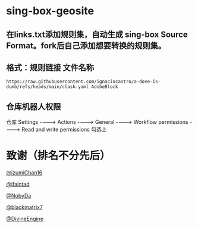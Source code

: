 # sing-box-geosite

在links.txt添加规则集，自动生成 sing-box Source Format。fork后自己添加想要转换的规则集。  
---
## 格式：规则链接 文件名称

```
https://raw.githubusercontent.com/ignaciocastro/a-dove-is-dumb/refs/heads/main/clash.yaml AdobeBlock
```

## 仓库机器人权限  

仓库 Settings ----> Actions ----> General ----> Workflow permissions ----> Read and write permissions 勾选上

# 致谢（排名不分先后）

[@izumiChan16](https://github.com/izumiChan16)

[@ifaintad](https://github.com/ifaintad)

[@NobyDa](https://github.com/NobyDa)

[@blackmatrix7](https://github.com/blackmatrix7)

[@DivineEngine](https://github.com/DivineEngine)
